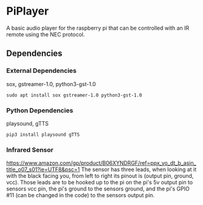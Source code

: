 # PiPlayer
A basic audio player for the raspberry pi that can be controlled with an IR remote using the NEC protocol.

## Dependencies
### External Dependencies
sox, gstreamer-1.0, python3-gst-1.0
``` shell
sudo apt install sox gstreamer-1.0 python3-gst-1.0
```

### Python Dependencies
playsound, gTTS
```shell
pip3 install playsound gTTS
```

### Infrared Sensor
https://www.amazon.com/gp/product/B06XYNDRGF/ref=ppx_yo_dt_b_asin_title_o07_s01?ie=UTF8&psc=1
The sensor has three leads, when looking at it with the black facing you, from left to right its pinout is (output pin, ground, vcc).
Those leads are to be hooked up to the pi on the pi's 5v output pin to sensors vcc pin, the pi's ground to the sensors ground, and the pi's GPIO #11 (can be changed in the code) to the sensors output pin.
